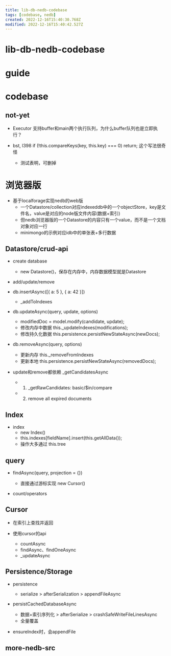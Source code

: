 ```yaml
---
title: lib-db-nedb-codebase
tags: [codebase, nedb]
created: 2022-12-16T15:40:30.768Z
modified: 2022-12-16T15:40:42.527Z
---
```


# lib-db-nedb-codebase

# guide

# codebase

## not-yet

- Executor 支持buffer和main两个执行队列，为什么buffer队列也是立即执行？

- bst, l398 if (!this.compareKeys(key, this.key) === 0) return; 这个写法很奇怪
  - 测试表明，可删掉
# 浏览器版
- 基于localforage实现nedb的web版
  - 一个Datastore/collection对应indexeddb中的一个objectStore，key是文件名，value是对应的node版文件内容(数据+索引)
  - 但nedb浏览器版的一个Datastore的内容只有一个value，而不是一个文档对象对应一行
  - minimongo的示例对应idb中的单张表+多行数据

## Datastore/crud-api

- create database
  - new Datastore()，保存在内存中，内存数据模型就是Datastore

- add/update/remove

- db.insertAsync([{ a: 5 }, { a: 42 }])
  - _addToIndexes

- db.updateAsync(query, update, options)
  - modifiedDoc = model.modify(candidate, update); 
  - 修改内存中数据 this._updateIndexes(modifications); 
  - 修改持久化数据 this.persistence.persistNewStateAsync(newDocs); 

- db.removeAsync(query, options)
  - 更新内存 this._removeFromIndexes
  - 更新本地 this.persistence.persistNewStateAsync(removedDocs); 

- update和remove都依赖 _getCandidatesAsync
  - 1. _getRawCandidates: basic/$in/compare
  - 2. remove all expired documents

## Index

- index
  - new Index()
  - this.indexes[fieldName].insert(this.getAllData()); 
  - 操作大多通过 this.tree

## query

- findAsync(query, projection = {})
  - 直接通过游标实现 new Cursor()

- count/operators

## Cursor

- 在索引上查找并返回

- 使用cursor的api
  - countAsync
  - findAsync、findOneAsync
  - _updateAsync

## Persistence/Storage

- persistence
  - serialize > afterSerialization > appendFileAsync

- persistCachedDatabaseAsync
  - 数据+索引序列化 > afterSerialize > crashSafeWriteFileLinesAsync
  - 全量覆盖

- ensureIndex时，会appendFile

## more-nedb-src
